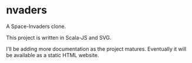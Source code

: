 # nvaders
A Space-Invaders clone.

This project is written in Scala-JS and SVG. 
 
I'll be adding more documentation as the project matures. 
Eventually it will be available as a static 
HTML website.
